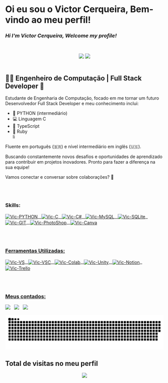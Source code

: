 # Oi eu sou o Victor Cerqueira, Bem-vindo ao meu perfil!
### *Hi I'm Victor Cerqueira, Welcome my profile!*
&nbsp;
<div align="center">
<img height="180em" src="https://github-readme-stats.vercel.app/api?username=brenaki&show_icons=true&theme=react&include_all_commits=true&count_private=true"/>
<img height="180em" src="https://github-readme-stats.vercel.app/api/top-langs/?username=brenaki&layout=compact&langs_count=7&theme=react"/>
</div>
&nbsp;&nbsp;
 <div>
<h2>👨‍💻 Engenheiro de Computação | Full Stack Developer 🚀</h2>

<p>Estudante de Engenharia de Computação, focado em me tornar um futuro Desenvolvedor Full Stack Developer e meu conhecimento inclui:</p>

<ul>
  <li>🐍 PYTHON (intermediário)</li>
  <li>💻 Linguagem C</li>
  <li>🚀 TypeScript</li>
  <li>💎 Ruby</li>li
</ul>

<p>Fluente em português (🇧🇷) e nível intermediário em inglês (🇺🇸).</p>

<p>Buscando constantemente novos desafios e oportunidades de aprendizado para contribuir em projetos inovadores. Pronto para fazer a diferença na sua equipe!</p>

<p>Vamos conectar e conversar sobre colaborações? 👋</p>
</div>
  <br><br>

  ### Skills:
<div style="display: inline_block">
  <a href="https://github.com/brenaki">
  <img align="center" alt="Vic-PYTHON" src="https://img.shields.io/badge/Python-14354C?style=for-the-badge&logo=python&logoColor=white">
  &nbsp;
  <img align="center" alt="Vic-C" src="https://img.shields.io/badge/C-00599C?style=for-the-badge&logo=c&logoColor=white">
  &nbsp;
  <img align="center" alt="Vic-C#" src="https://img.shields.io/badge/C%23-239120?style=for-the-badge&logo=c-sharp&logoColor=white">
  &nbsp;
  <img align="center" alt="Vic-MySQL" src="https://img.shields.io/badge/MySQL-005C84?style=for-the-badge&logo=mysql&logoColor=white">
  &nbsp;
  <img align="center" alt="Vic-SQLite" src="https://img.shields.io/badge/SQLite-07405E?style=for-the-badge&logo=sqlite&logoColor=white">
    &nbsp;
  <img align="center" alt="Vic-GIT" src="https://img.shields.io/badge/GIT-E44C30?style=for-the-badge&logo=git&logoColor=white">
    &nbsp;
  <img align="center" alt="Vic-PhotoShop" src="https://img.shields.io/badge/Adobe%20Photoshop-31A8FF?style=for-the-badge&logo=Adobe%20Photoshop&logoColor=black">
    &nbsp;
  <img align="center" alt="Vic-Canva" src="https://img.shields.io/badge/Canva-%2300C4CC.svg?&style=for-the-badge&logo=Canva&logoColor=white">
</div>
  
  <br><br>
  
  ### Ferramentas Utilizadas: 
  <div style="display: inline_block">
  <img align="center" alt="Vic-VS" src="https://img.shields.io/badge/Visual_Studio-5C2D91?style=for-the-badge&logo=visual%20studio&logoColor=white">
    &nbsp;
  <img align="center" alt="Vic-VSC" src="https://img.shields.io/badge/Visual_Studio_Code-0078D4?style=for-the-badge&logo=visual%20studio%20code&logoColor=white">
    &nbsp;
  <img align="center" alt="Vic-Colab" src="https://img.shields.io/badge/Colab-F9AB00?style=for-the-badge&logo=googlecolab&color=525252">
    &nbsp;
  <img align="center" alt="Vic-Unity" src="https://img.shields.io/badge/Unity-100000?style=for-the-badge&logo=unity&logoColor=white">
    &nbsp;
  <img align="center" alt="Vic-Notion" src="https://img.shields.io/badge/Notion-000000?style=for-the-badge&logo=notion&logoColor=white">
    &nbsp;
  <img align="center" alt="Vic-Trello" src="https://img.shields.io/badge/Trello-0052CC?style=for-the-badge&logo=trello&logoColor=white">
  </div>
  
  <br><br>
  
  ### Meus contados:
<div>
  <a href="https://instagram.com/victor_angelolc" target="_blank"><img src="https://img.shields.io/badge/-Instagram-%23E4405F?style=for-the-badge&logo=instagram&logoColor=white" target="_blank"></a>
  &nbsp;
  <a href = "mailto:victor.legat.cerqueira@gmail.com"><img src="https://img.shields.io/badge/-Gmail-%23333?style=for-the-badge&logo=gmail&logoColor=white" target="_blank"></a>
  &nbsp;
  <a href="https://www.linkedin.com/in/victor-cerqueira-405055223" target="_blank"><img src="https://img.shields.io/badge/-LinkedIn-%230077B5?style=for-the-badge&logo=linkedin&logoColor=white" target="_blank"></a>
 
  ![Snake animation](https://github.com/brenaki/brenaki/blob/output/github-contribution-grid-snake.svg)
 
  ## Total de visitas no meu perfil<br>
 <p align="center"> 
   <img alingn="center" src="https://profile-counter.glitch.me/brenaki/count.svg"/>
 </p>
  
</div>

